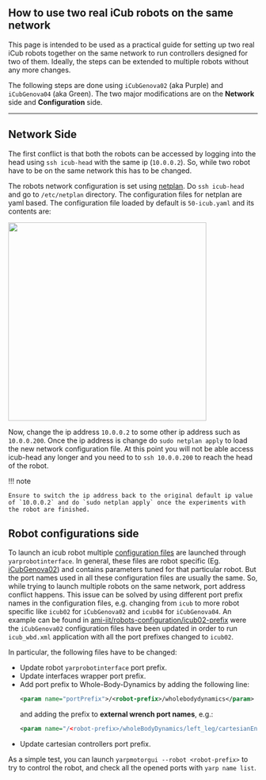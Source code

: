 ## How to use two real iCub robots on the same network

This page is intended to be used as a practical guide for setting up two real iCub robots together on the same network to run controllers designed for two of them. Ideally, the steps can be extended to multiple robots without any more changes.

The following steps are done using `iCubGenova02` (aka Purple) and `iCubGenova04` (aka Green). The two major modifications are on the **Network** side and **Configuration** side.

---

## Network Side
The first conflict is that both the robots can be accessed by logging into the head using `ssh icub-head` with the same ip (`10.0.0.2`). So, while two robot have to be on the same network this has to be changed.

The robots network configuration is set using [netplan](https://netplan.io/examples). Do `ssh icub-head` and go to `/etc/netplan` directory. The configuration files for netplan are yaml based. The configuration file loaded by default is `50-icub.yaml` and its contents are:

<img src ="../img/icub_head_netplan_interfaces_file.png" width=400>

Now, change the ip address `10.0.0.2` to some other ip address such as `10.0.0.200`. Once the ip address is change do `sudo netplan apply` to load the new network configuration file. At this point you will not be able access icub-head any longer and you need to to `ssh 10.0.0.200` to reach the head of the robot.

!!! note

    Ensure to switch the ip address back to the original default ip value of `10.0.0.2` and do `sudo netplan apply` once the experiments with the robot are finished.

## Robot configurations side
To launch an icub robot multiple [configuration files](https://github.com/robotology/robots-configuration) are launched through `yarprobotinterface`. In general, these files are robot specific (Eg. [iCubGenova02](https://github.com/robotology/robots-configuration/tree/master/iCubGenova02)) and contains parameters tuned for
that particular robot. But the port names used in all these configuration files are usually the same. So, while trying to launch multiple robots on the same network, port address conflict happens. This issue can be solved by using different port prefix names in the configuration files, e.g. changing from `icub` to more robot specific like `icub02` for `iCubGenova02` and `icub04` for `iCubGenova04`. An example can be found in [ami-iit/robots-configuration/icub02-prefix](https://github.com/ami-iit/robots-configuration/tree/icub02-prefix) were the `iCubGenova02` configuration files have been updated in order to run `icub_wbd.xml` application with all the port prefixes changed to `icub02`.

In particular, the following files have to be changed:

- Update robot `yarprobotinterface` port prefix.
- Update interfaces wrapper port prefix.
- Add port prefix to Whole-Body-Dynamics by adding the following line:
  ```xml
  <param name="portPrefix">/<robot-prefix>/wholebodydynamics</param>
  ```
  and adding the prefix to **external wrench port names**, e.g.:
  ```xml
  <param name="/<robot-prefix>/wholeBodyDynamics/left_leg/cartesianEndEffectorWrench:o">(l_foot,l_sole,root_link)</param>
  ```
- Update cartesian controllers port prefix.

As a simple test, you can launch `yarpmotorgui --robot <robot-prefix>` to try to control the robot, and check all the opened ports with `yarp name list`.
